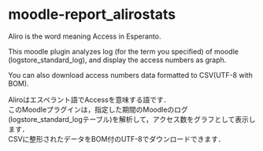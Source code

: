 # moodle-report_alirostats

Aliro is the word meaning Access in Esperanto.

This moodle plugin analyzes log (for the term you specified) of moodle (logstore_standard_log), and display the access numbers as graph.

You can also download access numbers data formatted to CSV(UTF-8 with BOM).

Aliroはエスペラント語でAccessを意味する語です．  
このMoodleプラグインは，指定した期間のMoodleのログ(logstore_standard_logテーブル)を解析して，アクセス数をグラフとして表示します．  
CSVに整形されたデータをBOM付のUTF-8でダウンロードできます．

